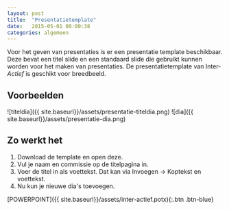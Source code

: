 ```yaml
---
layout: post
title:  "Presentatietemplate"
date:   2015-05-01 00:00:38
categories: algemeen
---
```

Voor het geven van presentaties is er een presentatie template beschikbaar. Deze bevat een titel slide en een standaard
 slide die gebruikt kunnen worden voor het maken van presentaties. De presentatietemplate van Inter-*Actief* is geschikt
 voor breedbeeld.

Voorbeelden
-----------
![titeldia]({{ site.baseurl}}/assets/presentatie-titeldia.png)
![dia]({{ site.baseurl}}/assets/presentatie-dia.png)

Zo werkt het
------------
1. Download de template en open deze.
2. Vul je naam en commissie op de titelpagina in.
3. Voer de titel in als voettekst. Dat kan via Invoegen -> Koptekst en voettekst.
4. Nu kun je nieuwe dia's toevoegen.

[POWERPOINT]({{ site.baseurl}}/assets/inter-actief.potx){:.btn .btn-blue}